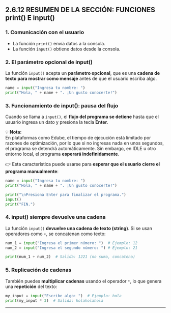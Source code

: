 ## 2.6.12 RESUMEN DE LA SECCIÓN: FUNCIONES print() E input()

### 1. Comunicación con el usuario

- La función `print()` envía datos a la consola.
- La función `input()` obtiene datos desde la consola.

### 2. El parámetro opcional de input()

La función `input()` acepta un **parámetro opcional**, que es una **cadena de texto para mostrar como mensaje** antes de que el usuario escriba algo.

```python
name = input("Ingresa tu nombre: ")
print("Hola, " + name + ". ¡Un gusto conocerte!")
```

### 3. Funcionamiento de input(): pausa del flujo

Cuando se llama a `input()`, el **flujo del programa se detiene** hasta que el usuario ingresa un dato y presiona la tecla **Enter**.

💡 **Nota:**  
En plataformas como Edube, el tiempo de ejecución está limitado por razones de optimización, por lo que si no ingresas nada en unos segundos, el programa se detendrá automáticamente. Sin embargo, en IDLE u otro entorno local, el programa **esperará indefinidamente**.

👉 Esta característica puede usarse para **esperar que el usuario cierre el programa manualmente**:

```python
name = input("Ingresa tu nombre: ")
print("Hola, " + name + ". ¡Un gusto conocerte!")

print("\nPresiona Enter para finalizar el programa.")
input()
print("FIN.")
```

### 4. input() siempre devuelve una cadena

La función `input()` **devuelve una cadena de texto (string)**. Si se usan operadores como `+`, se concatenan como texto:

```python
num_1 = input("Ingresa el primer número: ")  # Ejemplo: 12
num_2 = input("Ingresa el segundo número: ") # Ejemplo: 21

print(num_1 + num_2)  # Salida: 1221 (no suma, concatena)
```

### 5. Replicación de cadenas

También puedes **multiplicar cadenas** usando el operador `*`, lo que genera una **repetición** del texto:

```python
my_input = input("Escribe algo: ")  # Ejemplo: hola
print(my_input * 3)  # Salida: holaholahola
```

---
